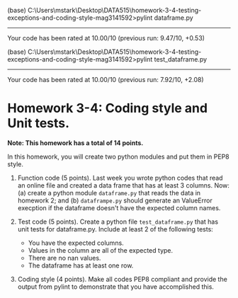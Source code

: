 (base) C:\Users\mstark\Desktop\DATA515\homework-3-4-testing-exceptions-and-coding-style-mag3141592>pylint dataframe.py

-------------------------------------------------------------------
Your code has been rated at 10.00/10 (previous run: 9.47/10, +0.53)

(base) C:\Users\mstark\Desktop\DATA515\homework-3-4-testing-exceptions-and-coding-style-mag3141592>pylint test_dataframe.py

-------------------------------------------------------------------
Your code has been rated at 10.00/10 (previous run: 7.92/10, +2.08)


# Homework 3-4: Coding style and Unit tests.

**Note: This homework has a total of 14 points.**

In this homework, you will create two python modules and put them in PEP8 style.

1. Function code (5 points). Last week you wrote python codes that read an online file and created a data frame that has at least 3 columns. Now: (a) create a python module ``dataframe.py`` that reads the data in homework 2;  and (b) ``dataframpe.py`` should generate an ValueError execption if the dataframe doesn't have the expected column names.

1. Test code (5 points). Create a python file ``test_dataframe.py`` that has unit tests for dataframe.py. Include at least 2 of the following tests:

   - You have the expected columns.
   - Values in the column are all of the expected type.
   - There are no nan values.
   - The dataframe has at least one row.
   
1. Coding style (4 points). Make all codes PEP8 compliant and provide the output from pylint to demonstrate that you have accomplished this.
